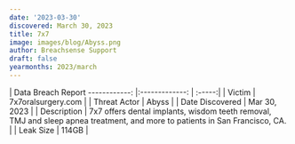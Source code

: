 ```yaml
---
date: '2023-03-30'
discovered: March 30, 2023
title: 7x7
image: images/blog/Abyss.png
author: Breachsense Support
draft: false
yearmonths: 2023/march
---
```



| Data Breach Report
------------:     |:-------------:    | :-----:|
| Victim      | 7x7oralsurgery.com      | 
| Threat Actor      | Abyss      | 
| Date Discovered      | Mar 30, 2023      | 
| Description      | 7x7 offers dental implants, wisdom teeth removal, TMJ and sleep apnea treatment, and more to patients in San Francisco, CA.      | 
| Leak Size      | 114GB      | 

